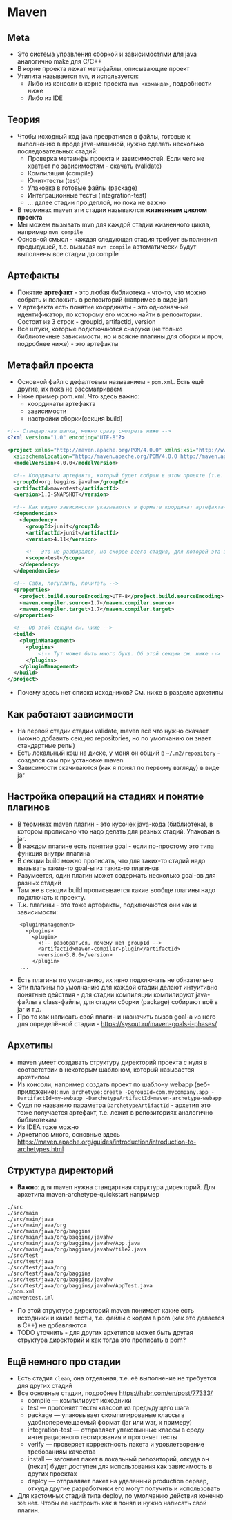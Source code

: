 
# Maven
## Meta
* Это система управления сборкой и зависимостями для java аналогично make для C/C++
* В корне проекта лежат метафайлы, описывающие проект
* Утилита называется ``mvn``, и используется:
    * Либо из консоли в корне проекта ``mvn <команда>``, подробности ниже
    * Либо из IDE

## Теория
* Чтобы исходный код java превратился в файлы, готовые к выполнению в проде java-машиной, нужно сделать несколько последовательных стадий:
    * Проверка метаинфы проекта и зависимостей. Если чего не хватает по зависимостям - скачать (validate)
    * Компиляция (compile)
    * Юнит-тесты (test)
    * Упаковка в готовые файлы (package)
    * Интеграционные тесты (integration-test)
    * ... далее стадии про деплой, но пока не важно
* В терминах maven эти стадии называются **жизненным циклом проекта**
* Мы можем вызывать mvn для каждой стадии жизненного цикла, например ``mvn compile``
* Основной смысл - каждая следующая стадия требует выполнения предыдущей, т.е. вызывая ``mvn compile`` автоматически будут выполнены все стадии до compile

## Артефакты
* Понятие **артефакт** - это любая библиотека - что-то, что можно собрать и положить в репозиторий (например в виде jar)
* У артефакта есть понятие координаты - это однозначный идентификатор, по которому его можно найти в репозитории. Состоит из 3 строк - groupId, artifactId, version
* Все штуки, которые подключаются снаружи (не только библиотечные зависимости, но и всякие плагины для сборки и проч, подробнее ниже) - это артефакты

## Метафайл проекта
* Основной файл с дефалтовым называнием - ``pom.xml``. Есть ещё другие, их пока не рассматриваем
* Ниже пример pom.xml. Что здесь важно:
    * координаты артефакта
    * зависимости
    * настройки сборки(секция build)
```xml
<!-- Стандартная шапка, можно сразу смотреть ниже -->
<?xml version="1.0" encoding="UTF-8"?>

<project xmlns="http://maven.apache.org/POM/4.0.0" xmlns:xsi="http://www.w3.org/2001/XMLSchema-instance"
  xsi:schemaLocation="http://maven.apache.org/POM/4.0.0 http://maven.apache.org/xsd/maven-4.0.0.xsd">
  <modelVersion>4.0.0</modelVersion>

  <!-- Координаты артефакта, который будет собран в этом проекте (т.е. они его однозначно идентифицируют в репозиториях) -->
  <groupId>org.baggins.javahw</groupId>
  <artifactId>maventest</artifactId>
  <version>1.0-SNAPSHOT</version>

  <!-- Как видно зависимости указываются в формате координат артефакта-->
  <dependencies>
    <dependency>
      <groupId>junit</groupId>
      <artifactId>junit</artifactId>
      <version>4.11</version>

      <!-- Это не разбирался, но скорее всего стадия, для которой эта зависимость актуальна-->
      <scope>test</scope>
    </dependency>
  </dependencies>

  <!-- Сабж, погуглить, почитать -->
  <properties>
    <project.build.sourceEncoding>UTF-8</project.build.sourceEncoding>
    <maven.compiler.source>1.7</maven.compiler.source>
    <maven.compiler.target>1.7</maven.compiler.target>
  </properties>

  <!-- Об этой секции см. ниже -->
  <build>
    <pluginManagement>
      <plugins>
          <!-- Тут может быть много букв. Об этой секции см. ниже -->
      </plugins>
    </pluginManagement>
  </build>
</project>
```
* Почему здесь нет списка исходников? См. ниже в разделе архетипы

## Как работают зависимости
* На первой стадии стадии validate, maven всё что нужно скачает (можно добавить секцию repositories, но по умолчанию он знает стандартные репы)
* Есть локальный кэш на диске, у меня он общий в ``~/.m2/repository`` - создался сам при установке maven
* Зависимости скачиваются (как я понял по первому взгляду) в виде jar

## Настройка операций на стадиях и понятие плагинов
* В терминах maven плагин - это кусочек java-кода (библиотека), в котором прописано что надо делать для разных стадий. Упакован в jar.
* В каждом плагине есть понятие goal - если по-простому это типа функция внутри плагина
* В секции build можно прописать, что для таких-то стадий надо вызывать такие-то goal-ы из таких-то плагинов
* Разумеется, один плагин может содержать несколько goal-ов для разных стадий
* Там же в секции build прописывается какие вообще плагины надо подключать к проекту.
* Т.к. плагины - это тоже артефакты, подключаются они как и зависимости:
```
    <pluginManagement>
      <plugins>
        <plugin>
          <!-- разобраться, почему нет groupId --> 
          <artifactId>maven-compiler-plugin</artifactId>
          <version>3.8.0</version>
        </plugin>
    ...
```
* Есть плагины по умолчанию, их явно подключать не обязательно
* Эти плагины по умолчанию для каждой стадии делают интуитивно понятные действия - для стадии компиляции компилируют java-файлы в class-файлы, для стадии сборки (package) собирают всё в jar и т.д.
* Про то как написать свой плагин и назначить вызов goal-а из него для определённой стадии - https://sysout.ru/maven-goals-i-phases/

## Архетипы
* maven умеет создавать структуру директорий проекта с нуля в соответствии в некоторым шаблоном, который называется архетипом
* Из консоли, например создать проект по шаблону webapp (веб-приложение): ``mvn archetype:create -DgroupId=com.mycompany.app -DartifactId=my-webapp -DarchetypeArtifactId=maven-archetype-webapp`` 
* Судя по названию параметра ``DarchetypeArtifactId`` - архетип это тоже получается артефакт, т.е. лежит в репозиториях аналогично библиотекам
* Из IDEA тоже можно
* Архетипов много, основные здесь https://maven.apache.org/guides/introduction/introduction-to-archetypes.html

## Cтруктура директорий
* **Важно**: для maven нужна стандартная структура директорий. Для архетипа maven-archetype-quickstart например
```
./src
./src/main
./src/main/java
./src/main/java/org
./src/main/java/org/baggins
./src/main/java/org/baggins/javahw
./src/main/java/org/baggins/javahw/App.java
./src/main/java/org/baggins/javahw/file2.java
./src/test
./src/test/java
./src/test/java/org
./src/test/java/org/baggins
./src/test/java/org/baggins/javahw
./src/test/java/org/baggins/javahw/AppTest.java
./pom.xml
./maventest.iml
```
* По этой структуре директорий maven понимает какие есть исходники и какие тесты, т.е. файлы с кодом в pom (как это делается в С++) не добавляются
* TODO уточнить - для других архетипов может быть другая структура директорий и как тогда это прописать в pom? 

## Ещё немного про стадии
* Есть стадия ``clean``, она отдельная, т.е. её выполнение не требуется для других стадий
* Все основные стадии, подробнее https://habr.com/en/post/77333/
    * compile — компилирует исходники
    * test — прогоняет тесты классов из предыдущего шага
    * package — упаковывает скомпилированые классы в удобноперемещаемый формат (jar или war, к примеру)
    * integration-test — отправляет упаковынные классы в среду интеграционного тестирования и прогоняет тесты
    * verify — проверяет корректность пакета и удовлетворение требованиям качества
    * install — загоняет пакет в локальный репозиторий, откуда он (пекат) будет доступен для использования как зависимость в других проектах
    * deploy — отправляет пакет на удаленный production сервер, откуда другие разработчики его могут получить и использовать
* Для кастомных стадий типа deploy, по умолчанию действия конечно же нет. Чтобы её настроить как я понял и нужно написать свой плагин.
